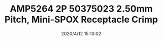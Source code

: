 ﻿---
layout: post 
title: AMP5264 2P 50375023 2.50mm Pitch, Mini-SPOX Receptacle Crimp
tags: 
categories: housing-terminal
overview: AMP5264 2P 2.50mm Pitch, Mini-SPOX Receptacle Crimp Housing, Single Row, Friction Lock, 2 Circuits, Natural
series: 5264
part_number: 50375023
thumb_img: static/202004/315-thumb-20200412231152.jpg
small_img: static/202004/315-20200412231152.jpg
date: 2020/4/12 15:10:02
---



